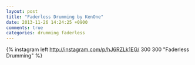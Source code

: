 ```yaml
---
layout: post
title: "Faderless Drumming by KenOne"
date: 2013-11-26 14:24:25 +0900
comments: true
categories: drumming faderless
---
```

{% instagram left http://instagram.com/p/hJ6RZLk1EG/ 300 300 "Faderless Drumming" %}
